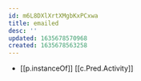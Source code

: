 ```yaml
---
id: m6L8DXlXrtXMgbKxPCxwa
title: emailed
desc: ''
updated: 1635678570968
created: 1635678563258
---
```




- [[p.instanceOf]] [[c.Pred.Activity]]
